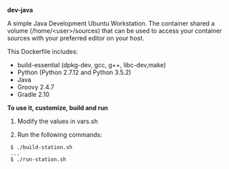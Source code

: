 **dev-java**

A simple Java Development Ubuntu Workstation. The container shared a volume (/home/\<user\>/sources) that can be used to access your container sources with your preferred editor on your host.

This Dockerfile includes:

  - build-essential (dpkg-dev, gcc, g++, libc-dev,make)
  - Python (Python 2.7.12 and Python 3.5.2)
  - Java
  - Groovy 2.4.7
  - Gradle 2.10

**To use it, customize, build and run**

1. Modify the values in vars.sh

2. Run the following commands:
  ```
   $ ./build-station.sh
   ...
   $ ./run-station.sh
  ```
